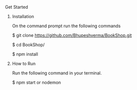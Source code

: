 
Get Started

1. Installation

  	On the command prompt run the following commands

  	$ git clone https://github.com/Bhupeshverma/BookShop.git

  	$ cd BookShop/

  	$ npm install

2. How to Run

  	Run the following command in your terminal.

  	$ npm start or nodemon 
